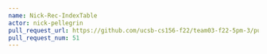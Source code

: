 ```yaml
---
name: Nick-Rec-IndexTable
actor: nick-pellegrin
pull_request_url: https://github.com/ucsb-cs156-f22/team03-f22-5pm-3/pull/51
pull_request_num: 51
---
```

